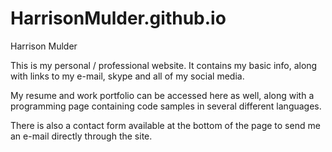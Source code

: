 HarrisonMulder.github.io
========================

Harrison Mulder

This is my personal / professional website.  It contains my basic info, along with links to my e-mail, skype and all of my social media.  

My resume and work portfolio can be accessed here as well, along with a programming page containing code samples in several different languages.  

There is also a contact form available at the bottom of the page to send me an e-mail directly through the site.  
